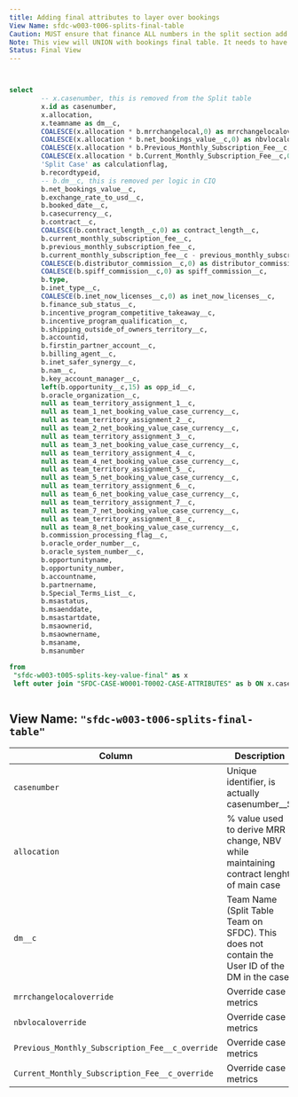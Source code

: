 ```yaml
---
title: Adding final attributes to layer over bookings
View Name: sfdc-w003-t006-splits-final-table
Caution: MUST ensure that finance ALL numbers in the split section add up to 100% of NBV of case (Overlay reps not included).
Note: This view will UNION with bookings final table. It needs to have the same columns.
Status: Final View
---
```


```sql


select
        -- x.casenumber, this is removed from the Split table
        x.id as casenumber,
        x.allocation,
        x.teamname as dm__c,
        COALESCE(x.allocation * b.mrrchangelocal,0) as mrrchangelocaloverride,
        COALESCE(x.allocation * b.net_bookings_value__c,0) as nbvlocaloverride,
        COALESCE(x.allocation * b.Previous_Monthly_Subscription_Fee__c,0) as Previous_Monthly_Subscription_Fee__c_override,
        COALESCE(x.allocation * b.Current_Monthly_Subscription_Fee__c,0) as Current_Monthly_Subscription_Fee__c_override,
        'Split Case' as calculationflag,
        b.recordtypeid,
        -- b.dm__c, this is removed per logic in CIQ
        b.net_bookings_value__c,
        b.exchange_rate_to_usd__c,
        b.booked_date__c,
        b.casecurrency__c,
        b.contract__c,
        COALESCE(b.contract_length__c,0) as contract_length__c,
        b.current_monthly_subscription_fee__c,
        b.previous_monthly_subscription_fee__c,
        b.current_monthly_subscription_fee__c - previous_monthly_subscription_fee__c as mrrchangelocal,
        COALESCE(b.distributor_commission__c,0) as distributor_commission__c,
        COALESCE(b.spiff_commission__c,0) as spiff_commission__c,
        b.type,
        b.inet_type__c,
        COALESCE(b.inet_now_licenses__c,0) as inet_now_licenses__c,
        b.finance_sub_status__c,
        b.incentive_program_competitive_takeaway__c,
        b.incentive_program_qualification__c,
        b.shipping_outside_of_owners_territory__c,
        b.accountid,
        b.firstin_partner_account__c,
        b.billing_agent__c,
        b.inet_safer_synergy__c,
        b.nam__c,
        b.key_account_manager__c,
        left(b.opportunity__c,15) as opp_id__c,
        b.oracle_organization__c,
        null as team_territory_assignment_1__c,
        null as team_1_net_booking_value_case_currency__c,
        null as team_territory_assignment_2__c,
        null as team_2_net_booking_value_case_currency__c,
        null as team_territory_assignment_3__c,
        null as team_3_net_booking_value_case_currency__c,
        null as team_territory_assignment_4__c,
        null as team_4_net_booking_value_case_currency__c,
        null as team_territory_assignment_5__c,
        null as team_5_net_booking_value_case_currency__c,
        null as team_territory_assignment_6__c,
        null as team_6_net_booking_value_case_currency__c,
        null as team_territory_assignment_7__c,
        null as team_7_net_booking_value_case_currency__c,
        null as team_territory_assignment_8__c,
        null as team_8_net_booking_value_case_currency__c,
        b.commission_processing_flag__c,
        b.oracle_order_number__c,
        b.oracle_system_number__c,
        b.opportunityname,
        b.opportunity_number,
        b.accountname,
        b.partnername,
        b.Special_Terms_List__c,
        b.msastatus,
        b.msaenddate,
        b.msastartdate,
        b.msaownerid,
        b.msaownername,
        b.msaname,
        b.msanumber
 
from
 "sfdc-w003-t005-splits-key-value-final" as x
 left outer join "SFDC-CASE-W0001-T0002-CASE-ATTRIBUTES" as b ON x.casenumber = b.casenumber



```

## View Name: `"sfdc-w003-t006-splits-final-table"`


| Column | Description |
| --- | --- |
| `casenumber`| Unique identifier, is actually casenumber__S |
| `allocation`| % value used to derive MRR change, NBV while maintaining contract lenght of main case |
| `dm__c`| Team Name (Split Table Team on SFDC). This does not contain the User ID of the DM in the case. |
| `mrrchangelocaloverride`| Override case metrics |
| `nbvlocaloverride`| Override case metrics |
| `Previous_Monthly_Subscription_Fee__c_override`| Override case metrics |
| `Current_Monthly_Subscription_Fee__c_override`| Override case metrics |
